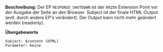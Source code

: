 
**Beschreibung:** Der EP `RESPONSE_SHUTDOWN` ist der letzte Extension Point vor der Ausgabe der Seite an den Browser. Subject ist der finale HTML-Output (evtl. durch andere EP's verändert). Der Output kann nicht mehr geändert werden (readonly).

**Übergabewerte**

```
Subject: $content (HTML)
Parameter: keine
```

